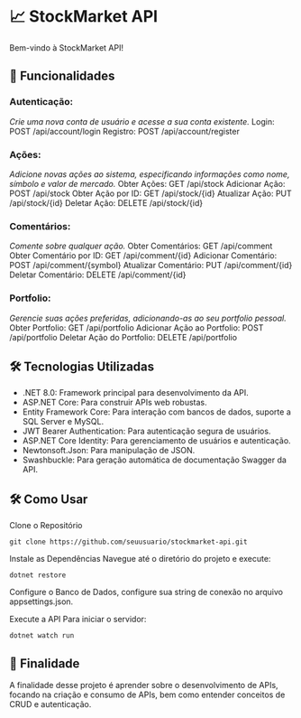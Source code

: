 # 📈 StockMarket API
Bem-vindo à StockMarket API! 

## 🚀 Funcionalidades

### Autenticação:
*Crie uma nova conta de usuário e acesse a sua conta existente.*
Login: POST /api/account/login
Registro: POST /api/account/register

### Ações:
*Adicione novas ações ao sistema, especificando informações como nome, símbolo e valor de mercado.*
Obter Ações: GET /api/stock
Adicionar Ação: POST /api/stock
Obter Ação por ID: GET /api/stock/{id}
Atualizar Ação: PUT /api/stock/{id}
Deletar Ação: DELETE /api/stock/{id}

### Comentários:
*Comente sobre qualquer ação.*
Obter Comentários: GET /api/comment
Obter Comentário por ID: GET /api/comment/{id}
Adicionar Comentário: POST /api/comment/{symbol}
Atualizar Comentário: PUT /api/comment/{id}
Deletar Comentário: DELETE /api/comment/{id}

### Portfolio:
*Gerencie suas ações preferidas, adicionando-as ao seu portfolio pessoal.*
Obter Portfolio: GET /api/portfolio
Adicionar Ação ao Portfolio: POST /api/portfolio
Deletar Ação do Portfolio: DELETE /api/portfolio

## 🛠️ Tecnologias Utilizadas
- .NET 8.0: Framework principal para desenvolvimento da API.
- ASP.NET Core: Para construir APIs web robustas.
- Entity Framework Core: Para interação com bancos de dados, suporte a SQL Server e MySQL.
- JWT Bearer Authentication: Para autenticação segura de usuários.
- ASP.NET Core Identity: Para gerenciamento de usuários e autenticação.
- Newtonsoft.Json: Para manipulação de JSON.
- Swashbuckle: Para geração automática de documentação Swagger da API.
  
## 🛠️ Como Usar
Clone o Repositório

``` git clone https://github.com/seuusuario/stockmarket-api.git ```

Instale as Dependências Navegue até o diretório do projeto e execute:

```dotnet restore ```

Configure o Banco de Dados, configure sua string de conexão no arquivo appsettings.json.

Execute a API Para iniciar o servidor:

``` dotnet watch run ```

## 📌 Finalidade
A finalidade desse projeto é aprender sobre o desenvolvimento de APIs, focando na criação e consumo de APIs, bem como entender conceitos de CRUD e autenticação.
